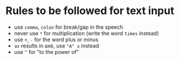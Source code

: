# Rules to be followed for text input

-   use `comma`, `colon` for break/gap in the speech
-   never use `*` for multiplication (write the word `times` instead)
-   use `+`, `-` for the word plus or minus
-   `ax` results in axe, use `"A" x` instead
-   use `^` for "to the power of"
